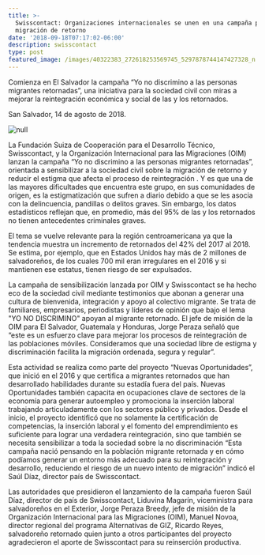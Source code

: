 ```yaml
---
title: >-
  Swisscontact: Organizaciones internacionales se unen en una campaña por la
  migración de retorno 
date: '2018-09-18T07:17:02-06:00'
description: swisscontact
type: post
featured_image: /images/40322383_272618253569745_5297878744147427328_n.jpg
---
```

Comienza en El Salvador la campaña “Yo no discrimino a las personas migrantes retornadas”, una iniciativa para la sociedad civil con miras a mejorar la reintegración económica y social de las y los retornados.

San Salvador, 14 de agosto de 2018.

![null](/images/csm_lanzamiento_campana___8__9e5c1d17ba.jpg)

La Fundación Suiza de Cooperación para el Desarrollo Técnico, Swisscontact, y la Organización Internacional para las Migraciones (OIM) lanzan la campaña “Yo no discrimino a las personas migrantes retornadas”, orientada a sensibilizar a la sociedad civil sobre la migración de retorno y reducir el estigma que afecta el proceso de reintegración . Y es que una de las mayores dificultades que encuentra este grupo, en sus comunidades de origen, es la estigmatización que sufren a diario debido a que se les asocia con la delincuencia, pandillas o delitos graves. Sin embargo, los datos estadísticos reflejan que, en promedio, más del 95% de las y los retornados no tienen antecedentes criminales graves.

El tema se vuelve relevante para la región centroamericana ya que la tendencia muestra un incremento de retornados del 42% del 2017 al 2018. Se estima, por ejemplo, que en Estados Unidos hay más de 2 millones de salvadoreños, de los cuales 700 mil eran irregulares en el 2016 y si mantienen ese estatus, tienen riesgo de ser expulsados.

La campaña de sensibilización lanzada por OIM y Swisscontact se ha hecho eco de la sociedad civil mediante testimonios que abonan a generar una cultura de bienvenida, integración y apoyo al colectivo migrante. Se trata de familiares, empresarios, periodistas y líderes de opinión que bajo el lema "YO NO DISCRIMINO" apoyan al migrante retornado. El jefe de misión de la OIM para El Salvador, Guatemala y Honduras, Jorge Peraza señaló que “este es un esfuerzo clave para mejorar los procesos de reintegración de las poblaciones móviles. Consideramos que una sociedad libre de estigma y discriminación facilita la migración ordenada, segura y regular”.

Esta actividad se realiza como parte del proyecto “Nuevas Oportunidades”, que inició en el 2016 y que certifica a migrantes retornados que han desarrollado habilidades durante su estadía fuera del país. Nuevas Oportunidades también capacita en ocupaciones clave de sectores de la economía para generar autoempleo y promociona la inserción laboral trabajando articuladamente con los sectores público y privados. Desde el inicio, el proyecto identificó que no solamente la certificación de competencias, la inserción laboral y el fomento del emprendimiento es suficiente para lograr una verdadera reintegración, sino que también se necesita sensibilizar a toda la sociedad sobre la no discriminación “Esta campaña nació pensando en la población migrante retornada y en cómo podíamos generar un entorno más adecuado para su reintegración y desarrollo, reduciendo el riesgo de un nuevo intento de migración” indicó el Saúl Díaz, director país de Swisscontact.

Las autoridades que presidieron el lanzamiento de la campaña fueron Saúl Díaz, director de país de Swisscontact, Liduvina Magarín, viceministra para salvadoreños en el Exterior, Jorge Peraza Breedy, jefe de misión de la Organización Internacional para las Migraciones (OIM), Manuel Novoa, director regional del programa Alternativas de GIZ, Ricardo Reyes, salvadoreño retornado quien junto a otros participantes del proyecto agradecieron el aporte de Swisscontact para su reinserción productiva.
